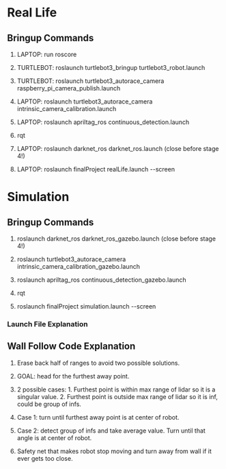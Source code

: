 # Real Life

## Bringup Commands

1. LAPTOP: run roscore

2. TURTLEBOT: roslaunch turtlebot3_bringup turtlebot3_robot.launch

3. TURTLEBOT: roslaunch turtlebot3_autorace_camera raspberry_pi_camera_publish.launch

4. LAPTOP: roslaunch turtlebot3_autorace_camera intrinsic_camera_calibration.launch

4. LAPTOP: roslaunch apriltag_ros continuous_detection.launch

5. rqt

6. LAPTOP: roslaunch darknet_ros darknet_ros.launch (close before stage 4!)

7. LAPTOP: roslaunch finalProject realLife.launch --screen







# Simulation

## Bringup Commands

1. roslaunch darknet_ros darknet_ros_gazebo.launch (close before stage 4!) 

2. roslaunch turtlebot3_autorace_camera intrinsic_camera_calibration_gazebo.launch

3. roslaunch apriltag_ros continuous_detection_gazebo.launch

4. rqt

5. roslaunch finalProject simulation.launch --screen

### Launch File Explanation

## Wall Follow Code Explanation

1. Erase back half of ranges to avoid two possible solutions.

2. GOAL: head for the furthest away point.

3. 2 possible cases: 1. Furthest point is within max range of lidar so it is a singular value. 2. Furthest point is outside max range of lidar so it is inf, could be group of infs.

4. Case 1: turn until furthest away point is at center of robot.

5. Case 2: detect group of infs and take average value. Turn until that angle is at center of robot.

6. Safety net that makes robot stop moving and turn away from wall if it ever gets too close.
